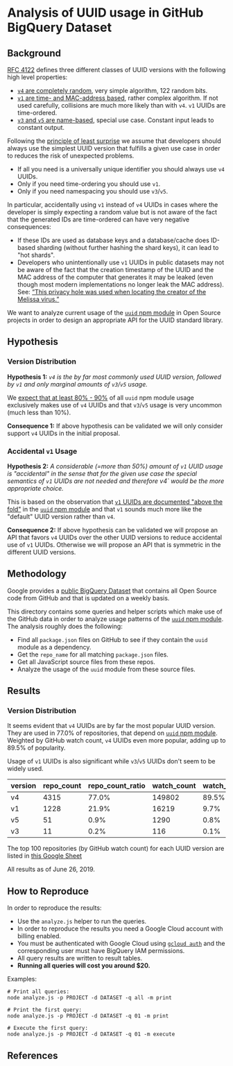 # Analysis of UUID usage in GitHub BigQuery Dataset

## Background

[RFC 4122](https://tools.ietf.org/html/rfc4122) defines three different classes of UUID versions
with the following high level properties:

- [`v4` are completely random](https://tools.ietf.org/html/rfc4122#section-4.4), very simple
  algorithm, 122 random bits.
- [`v1` are time- and MAC-address based](https://tools.ietf.org/html/rfc4122#section-4.2), rather
  complex algorithm. If not used carefully, collisions are much more likely than with `v4`. `v1`
  UUIDs are time-ordered.
- [`v3` and `v5` are name-based](https://tools.ietf.org/html/rfc4122#section-4.3), special use
  case. Constant input leads to constant output.

Following the
[principle of least surprise](https://en.wikipedia.org/wiki/Principle_of_least_astonishment) we
assume that developers should always use the simplest UUID version that fulfills a given use case
in order to reduces the risk of unexpected problems.

- If all you need is a universally unique identifier you should always use `v4` UUIDs.
- Only if you need time-ordering you should use `v1`.
- Only if you need namespacing you should use `v3`/`v5`.

In particular, accidentally using `v1` instead of `v4` UUIDs in cases where the developer is simply
expecting a random value but is not aware of the fact that the generated IDs are time-ordered can
have very negative consequences:

- If these IDs are used as database keys and a database/cache does ID-based sharding (without
  further hashing the shard keys), it can lead to "hot shards".
- Developers who unintentionally use `v1` UUIDs in public datasets may not be aware of the fact
  that the creation timestamp of the UUID and the MAC address of the computer that generates it may
  be leaked (even though most modern implementations no longer leak the MAC address). See:
  [“This privacy hole was used when locating the creator of the Melissa virus.”](https://en.wikipedia.org/wiki/Universally_unique_identifier#cite_note-11)

We want to analyze current usage of the [`uuid` npm module](uuid-npm) in Open Source projects in
order to design an appropriate API for the UUID standard library.

## Hypothesis

### Version Distribution

**Hypothesis 1:** _`v4` is the by far most commonly used UUID version, followed by `v1` and only
marginal amounts of `v3`/`v5` usage._

We
[expect that at least 80% - 90%](https://github.com/bcoe/proposal-standard-library-uuid/issues/3#issuecomment-489744827)
of all `uuid` npm module usage exclusively makes use of `v4` UUIDs and that `v3`/`v5` usage is very
uncommon (much less than 10%).

**Consequence 1:** If above hypothesis can be validated we will only consider support `v4` UUIDs in
the initial proposal.

### Accidental `v1` Usage

**Hypothesis 2:** _A considerable (=more than 50%) amount of `v1` UUID usage is "accidental" in the
sense that for the given use case the special semantics of `v1` UUIDs are not needed and therefore
v4` would be the more appropriate choice._

This is based on the observation that
[`v1` UUIDs are documented "above the fold"](https://github.com/bcoe/proposal-standard-library-uuid/issues/4#issuecomment-499976784)
in the [`uuid` npm module](uuid-npm) and that `v1` sounds much more like the "default" UUID version
rather than `v4`.

**Consequence 2:** If above hypothesis can be validated we will propose an API that favors `v4`
UUIDs over the other UUID versions to reduce accidental use of `v1` UUIDs. Otherwise we will
propose an API that is symmetric in the different UUID versions.

## Methodology

Google provides a [public BigQuery Dataset](bigquery) that contains all Open Source code from
GitHub and that is updated on a weekly basis.

This directory contains some queries and helper scripts which make use of the GitHub data in order
to analyze usage patterns of the [`uuid` npm module](uuid-npm). The analysis roughly does the
following:

- Find all `package.json` files on GitHub to see if they contain the `uuid` module as a dependency.
- Get the `repo_name` for all matching `package.json` files.
- Get all JavaScript source files from these repos.
- Analyze the usage of the `uuid` module from these source files.

## Results

### Version Distribution

It seems evident that `v4` UUIDs are by far the most popular UUID version. They are used in 77.0%
of repositories, that depend on [`uuid` npm module](uuid-npm). Weighted by GitHub watch count, `v4`
UUIDs even more popular, adding up to 89.5% of popularity.

Usage of `v1` UUIDs is also significant while `v3`/`v5` UUIDs don't seem to be widely used.

| version | repo_count | repo_count_ratio | watch_count | watch_count_ratio |
| ------- | ---------- | ---------------- | ----------- | ----------------- |
| v4      | 4315       | 77.0%            | 149802      | 89.5%             |
| v1      | 1228       | 21.9%            | 16219       | 9.7%              |
| v5      | 51         | 0.9%             | 1290        | 0.8%              |
| v3      | 11         | 0.2%             | 116         | 0.1%              |

The top 100 repositories (by GitHub watch count) for each UUID version are listed in
[this Google Sheet](https://docs.google.com/spreadsheets/d/1NjrsNgEZaXs10tXBRGgMpA-9rh_a3rEQlKfi1TpAnYI)

All results as of June 26, 2019.

## How to Reproduce

In order to reproduce the results:

- Use the `analyze.js` helper to run the queries.
- In order to reproduce the results you need a Google Cloud account with billing enabled.
- You must be authenticated with Google Cloud using
  [`gcloud auth`](https://cloud.google.com/sdk/gcloud/reference/auth/) and the corresponding user
  must have BigQuery IAM permissions.
- All query results are written to result tables.
- **Running all queries will cost you around \$20.**

Examples:

```
# Print all queries:
node analyze.js -p PROJECT -d DATASET -q all -m print

# Print the first query:
node analyze.js -p PROJECT -d DATASET -q 01 -m print

# Execute the first query:
node analyze.js -p PROJECT -d DATASET -q 01 -m execute
```

## References

[rfc-4122]: https://tools.ietf.org/html/rfc4122
[bigquery]: https://github.com/fhoffa/analyzing_github#github-contents
[uuid-npm]: https://www.npmjs.com/package/uuid
